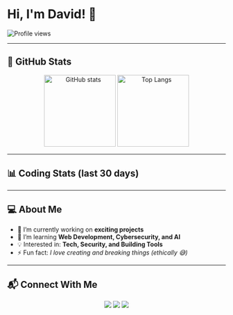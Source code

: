 # Hi, I'm David! 👋  

![Profile views](https://komarev.com/ghpvc/?username=Adenuga123&label=Profile%20views&color=blue&style=flat)

---

## 🚀 GitHub Stats  

<p align="center">
  <img src="https://github-readme-stats.vercel.app/api?username=Adenuga123&show_icons=true&theme=radical" alt="GitHub stats" height="165"/>
  <img src="https://github-readme-stats.vercel.app/api/top-langs/?username=Adenuga123&layout=compact&theme=radical" alt="Top Langs" height="165"/>
</p>

---

## 📊 Coding Stats (last 30 days)

<!--START_SECTION:waka-->
<!--END_SECTION:waka-->

---

## 💻 About Me  

- 🔭 I’m currently working on **exciting projects**  
- 🌱 I’m learning **Web Development, Cybersecurity, and AI**  
- 💡 Interested in: **Tech, Security, and Building Tools**  
- ⚡ Fun fact: *I love creating and breaking things (ethically 😅)*  

---

## 📬 Connect With Me  

<p align="center">
  <a href="https://twitter.com/yourhandle" target="_blank"><img src="https://img.shields.io/badge/Twitter-1DA1F2?style=for-the-badge&logo=twitter&logoColor=white"/></a>
  <a href="https://linkedin.com/in/yourlink" target="_blank"><img src="https://img.shields.io/badge/LinkedIn-0077B5?style=for-the-badge&logo=linkedin&logoColor=white"/></a>
  <a href="https://yourwebsite.com" target="_blank"><img src="https://img.shields.io/badge/Portfolio-000000?style=for-the-badge&logo=About.me&logoColor=white"/></a>
</p>
